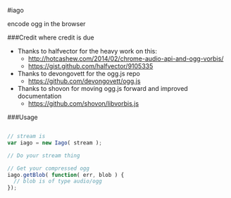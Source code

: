 #iago

encode ogg in the browser

###Credit where credit is due

- Thanks to halfvector for the heavy work on this:
  - http://hotcashew.com/2014/02/chrome-audio-api-and-ogg-vorbis/
  - https://gist.github.com/halfvector/9105335
- Thanks to devongovett for the ogg.js repo
  - https://github.com/devongovett/ogg.js
- Thanks to shovon for moving ogg.js forward and improved documentation
  - https://github.com/shovon/libvorbis.js

###Usage

```javascript

// stream is 
var iago = new Iago( stream );

// Do your stream thing

// Get your compressed ogg
iago.getBlob( function( err, blob ) {
  // blob is of type audio/ogg
});
```
